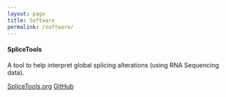 ```yaml
---
layout: page
title: Software
permalink: /software/
---
```


<h4>SpliceTools</h4>
<p>A tool to help interpret global splicing alterations (using RNA Sequencing data).</p>
<a href="https://splicetools.org">SpliceTools.org</a>
<i class="fa fa-github"></i><a href="https://github.com/flemingtonlab/SpliceTools">GitHub</a><br>
